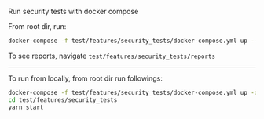 Run security tests with docker compose

From root dir, run:

```bash
docker-compose -f test/features/security_tests/docker-compose.yml up --build -d
```

To see reports, navigate `test/features/security_tests/reports`

---

To run from locally, from root dir run followings:

```bash
docker-compose -f test/features/security_tests/docker-compose.yml up -d owsapzap
cd test/features/security_tests
yarn start
```
